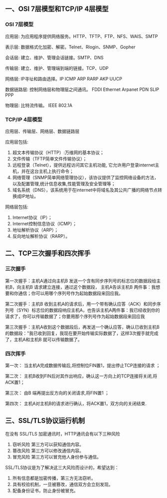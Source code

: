 ## 一、OSI 7层模型和TCP/IP 4层模型

### OSI 7层模型

应用层: 为应用程序提供网络服务。HTTP、TFTP、FTP、NFS、WAIS、SMTP

表示层: 数据格式化加密、解密。Telnet、Rlogin、SNMP、Gopher

会话层: 建立、维护、管理会话链接。SMTP、DNS

传输层: 建立、维护、管理端到端的链接。TCP、UDP

网络层: IP寻址和路由选择。IP ICMP ARP RARP AKP UUCP

数据链路层: 控制网络层和物理层之间通讯。 FDDI Ethernet Arpanet PDN SLIP PPP

物理层: 比特流传输。 IEEE 802.1A

### TCP/IP 4层模型

应用层、传输层、网络层、数据链路层

应用层包括:

1. 超文本传输协议（HTTP）:万维网的基本协议；
2. 文件传输（TFTP简单文件传输协议）；
3. 远程登录（Telnet），提供远程访问其它主机功能, 它允许用户登录internet主机，并在这台主机上执行命令；
4. 网络管理（SNMP简单网络管理协议），该协议提供了监控网络设备的方法， 以及配置管理,统计信息收集,性能管理及安全管理等；
5. 域名系统（DNS），该系统用于在internet中将域名及其公共广播的网络节点转换成IP地址。

网络层包括:

1. Internet协议（IP）；
2. Internet控制信息协议（ICMP）；
3. 地址解析协议（ARP）；
4. 反向地址解析协议（RARP）。

## 二、TCP三次握手和四次挥手

### 三次握手

第一次握手：主机A通过向主机B 发送一个含有同步序列号的标志位的数据段给主机B，向主机B 请求建立连接，通过这个数据段， 主机A告诉主机B 两件事：我想要和你通信；你可以用哪个序列号作为起始数据段来回应我。

第二次握手：主机B 收到主机A的请求后，用一个带有确认应答（ACK）和同步序列号（SYN）标志位的数据段响应主机A，也告诉主机A两件事：我已经收到你的请求了，你可以传输数据了；你要用那个序列号作为起始数据段来回应我

第三次握手：主机A收到这个数据段后，再发送一个确认应答，确认已收到主机B 的数据段："我已收到回复，我现在要开始传输实际数据了，这样3次握手就完成了，主机A和主机B 就可以传输数据了。

### 四次挥手

第一次： 当主机A完成数据传输后,将控制位FIN置1，提出停止TCP连接的请求 ；

第二次： 主机B收到FIN后对其作出响应，确认这一方向上的TCP连接将关闭,将ACK置1；

第三次： 由B 端再提出反方向的关闭请求,将FIN置1 ；

第四次： 主机A对主机B的请求进行确认，将ACK置1，双方向的关闭结束.

## 三、SSL/TLS协议运行机制

在没有 SSL/TLS 加密通讯时，HTTP通讯会有以下三种风险

1. 窃听风险 第三方可以获知通信内容。
2. 篡改风险 第三方可以修改通信内容。
3. 冒充风险 第三方可以冒充他人身份参与通信。

SSL/TLS协议是为了解决这三大风险而设计的，希望达到：

1. 所有信息都是加密传播，第三方无法窃听。
2. 具有校验机制，一旦被篡改，通信双方会立刻发现。
3. 配备身份证书，防止身份被冒充。

